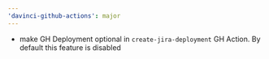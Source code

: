 ```yaml
---
'davinci-github-actions': major
---
```


- make GH Deployment optional in `create-jira-deployment` GH Action. By default this feature is disabled
